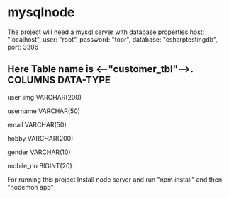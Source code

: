 # mysqlnode

The project will need a mysql server with database properties
    host: "localhost",
    user: "root",
    password: "toor",
    database: "csharptestingdb",
    port: 3306 

Here Table name is <--"customer_tbl"-->.
COLUMNS             DATA-TYPE
---------------------------------------------
user_img            VARCHAR(200)

username            VARCHAR(50)

email               VARCHAR(50)

hobby               VARCHAR(200)

gender              VARCHAR(10)

mobile_no           BIGINT(20)


For running this project 
Install node server and run "npm install"
and then "nodemon app"
